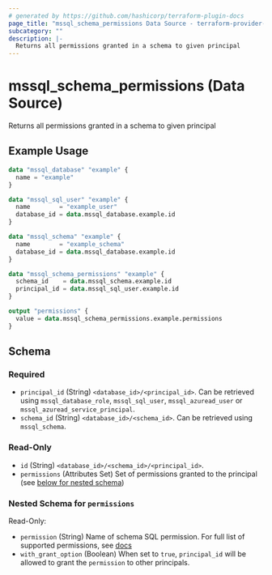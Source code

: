 ```yaml
---
# generated by https://github.com/hashicorp/terraform-plugin-docs
page_title: "mssql_schema_permissions Data Source - terraform-provider-mssql"
subcategory: ""
description: |-
  Returns all permissions granted in a schema to given principal
---
```


# mssql_schema_permissions (Data Source)

Returns all permissions granted in a schema to given principal

## Example Usage

```terraform
data "mssql_database" "example" {
  name = "example"
}

data "mssql_sql_user" "example" {
  name        = "example_user"
  database_id = data.mssql_database.example.id
}

data "mssql_schema" "example" {
  name        = "example_schema"
  database_id = data.mssql_database.example.id
}

data "mssql_schema_permissions" "example" {
  schema_id    = data.mssql_schema.example.id
  principal_id = data.mssql_sql_user.example.id
}

output "permissions" {
  value = data.mssql_schema_permissions.example.permissions
}
```

<!-- schema generated by tfplugindocs -->
## Schema

### Required

- `principal_id` (String) `<database_id>/<principal_id>`. Can be retrieved using `mssql_database_role`, `mssql_sql_user`, `mssql_azuread_user` or `mssql_azuread_service_principal`.
- `schema_id` (String) `<database_id>/<schema_id>`. Can be retrieved using `mssql_schema`.

### Read-Only

- `id` (String) `<database_id>/<schema_id>/<principal_id>`.
- `permissions` (Attributes Set) Set of permissions granted to the principal (see [below for nested schema](#nestedatt--permissions))

<a id="nestedatt--permissions"></a>
### Nested Schema for `permissions`

Read-Only:

- `permission` (String) Name of schema SQL permission. For full list of supported permissions, see [docs](https://learn.microsoft.com/en-us/sql/t-sql/statements/grant-schema-permissions-transact-sql?view=azuresqldb-current#remarks)
- `with_grant_option` (Boolean) When set to `true`, `principal_id` will be allowed to grant the `permission` to other principals.


